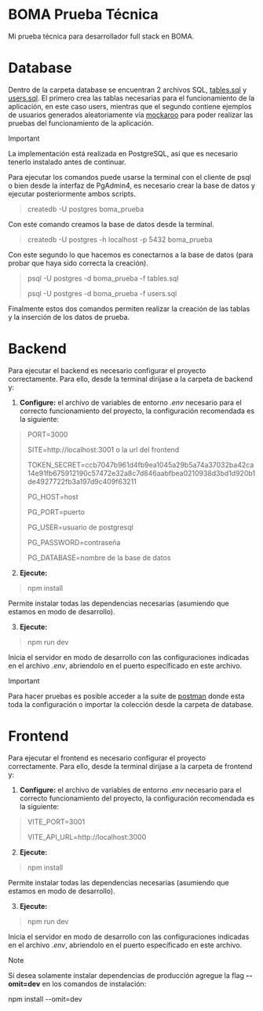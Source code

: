 # BOMA Prueba Técnica
Mi prueba técnica para desarrollador full stack en BOMA.

# Database
Dentro de la carpeta database se encuentran 2 archivos SQL, [tables.sql](./database/tables.sql) y [users.sql](./database/users.sql). El primero crea las tablas necesarias para el funcionamiento de la aplicación, en este caso users, mientras que el segundo contiene ejemplos de usuarios generados aleatoriamente vía [mockaroo](https://www.mockaroo.com) para poder realizar las pruebas del funcionamiento de la aplicación.

> [!Important]
> La implementación está realizada en PostgreSQL, así que es necesario tenerlo instalado antes de continuar.

Para ejecutar los comandos puede usarse la terminal con el cliente de psql o bien desde la interfaz de PgAdmin4, es necesario crear la base de datos y ejecutar posteriormente ambos scripts.

> createdb -U postgres boma_prueba

Con este comando creamos la base de datos desde la terminal.

> createdb -U postgres -h localhost -p 5432 boma_prueba

Con este segundo lo que hacemos es conectarnos a la base de datos (para probar que haya sido correcta la creación).

> psql -U postgres -d boma_prueba -f tables.sql
>
> psql -U postgres -d boma_prueba -f users.sql

Finalmente estos dos comandos permiten realizar la creación de las tablas y la inserción de los datos de prueba.

# Backend
Para ejecutar el backend es necesario configurar el proyecto correctamente. Para ello, desde la terminal dirijase a la carpeta de backend y:

1) __Configure:__ el archivo de variables de entorno _.env_ necesario para el correcto funcionamiento del proyecto, la configuración recomendada es la siguiente:

> PORT=3000
>
> SITE=http://localhost:3001 o la url del frontend
>
> TOKEN_SECRET=ccb7047b961d4fb9ea1045a29b5a74a37032ba42ca14e91fb675912190c57472e32a8c7d846aabfbea0210938d3bd1d920b1de4927722fb3a197d9c409f63211
>
> PG_HOST=host
>
> PG_PORT=puerto
>
> PG_USER=usuario de postgresql
>
> PG_PASSWORD=contraseña
>
> PG_DATABASE=nombre de la base de datos

2) __Ejecute:__
> npm install

Permite instalar todas las dependencias necesarias (asumiendo que estamos en modo de desarrollo).

3) __Ejecute:__
> npm run dev

Inicia el servidor en modo de desarrollo con las configuraciones indicadas en el archivo _.env_, abriendolo en el puerto específicado en este archivo.

> [!Important]
> Para hacer pruebas es posible acceder a la suite de [postman](https://lua888-2766.postman.co/workspace/Team-Workspace~bcb10a78-cf52-47c2-85b3-d2a40895c01c/collection/31846549-b6c0fe21-6586-4c19-bdc0-b89089e4b616?action=share&creator=31846549&active-environment=31846549-ddc78465-772f-4b9d-8b2d-c7dec2153b59) donde esta toda la configuración o importar la colección desde la carpeta de database.

# Frontend
Para ejecutar el frontend es necesario configurar el proyecto correctamente. Para ello, desde la terminal dirijase a la carpeta de frontend y:

1) __Configure:__ el archivo de variables de entorno _.env_ necesario para el correcto funcionamiento del proyecto, la configuración recomendada es la siguiente:

> VITE_PORT=3001
>
> VITE_API_URL=http://localhost:3000

2) __Ejecute:__
> npm install

Permite instalar todas las dependencias necesarias (asumiendo que estamos en modo de desarrollo).

3) __Ejecute:__
> npm run dev

Inicia el servidor en modo de desarrollo con las configuraciones indicadas en el archivo _.env_, abriendolo en el puerto específicado en este archivo.

> [!Note]
> Sí desea solamente instalar dependencias de producción agregue la flag __--omit=dev__ en los comandos de instalación:
>
> npm install --omit=dev